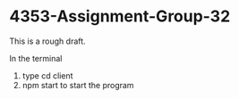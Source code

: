 # 4353-Assignment-Group-32

This is a rough draft.

In the terminal   

1. type cd client 
2. npm start to start the program
